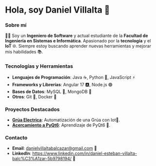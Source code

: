 # Hola, soy Daniel Villalta 👋

### Sobre mí
👨‍💻 Soy un **Ingeniero de Software** y actual estudiante de la **Facultad de Ingeniería en Sistemas e Informática**. Apasionado por la **tecnología** y el **IoT** 🌐. Siempre estoy buscando aprender nuevas herramientas y mejorar mis habilidades 📚.

### Tecnologías y Herramientas
- **Lenguajes de Programación**: Java ☕, Python 🐍, JavaScript ⚡
- **Frameworks y Librerías**: Angular 17 🅰️, Node.js 🟢
- **Bases de Datos**: MySQL 🐬, MongoDB 🍃
- **Otros**: Git 🌳, Docker 🐳

### Proyectos Destacados
- **[Grúa Electrica](https://github.com/Dancode2024/Gr-a_IoT)**: Automatización de una Grúa con Iot📝.
- **[Acercamiento a PyQt6](https://github.com/Dancode2024/PyQt6_1)**: Aprendizaje de PyQt6 📝.

### Contacto
- **Email**: danielvillaltabalcazar@gmail.com 📧
- **LinkedIn**: https://www.linkedin.com/in/daniel-esteban-villalta-balc%C3%A1zar-5b9798194/ 🔗

